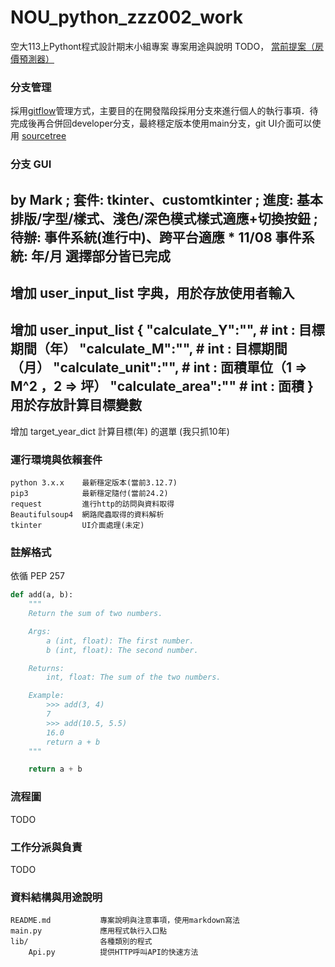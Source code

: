 # NOU_python_zzz002_work
空大113上Pythont程式設計期末小組專案
專案用途與說明 TODO，
<a href="https://nou.tronclass.com.tw/course/54317/group-set#/topics/66121?show_sidebar=false&scrollTo=topic-66121&groupId=9086&pageIndex=1&pageCount=1&topicIds=66121,65692&predicate=lastUpdatedDate&reverse">當前提案（房價預測器）</a>

### 分支管理
採用<a href="https://gitbook.tw/chapters/gitflow/why-need-git-flow">gitflow</a>管理方式，主要目的在開發階段採用分支來進行個人的執行事項．待完成後再合併回developer分支，最終穩定版本使用main分支，git UI介面可以使用 <a href="https://www.sourcetreeapp.com/">sourcetree</a>

### 分支 GUI
by Mark ;
套件: tkinter、customtkinter ;
進度: 基本排版/字型/樣式、淺色/深色模式樣式適應+切換按鈕 ;
待辦: 事件系統(進行中)、跨平台適應
*
11/08
事件系統: 年/月 選擇部分皆已完成
-
增加 user_input_list 字典，用於存放使用者輸入
-
增加 user_input_list {
"calculate_Y":"",           # int : 目標期間（年）
"calculate_M":"",           # int : 目標期間（月）
"calculate_unit":"",        # int : 面積單位（1 => M^2 ，2 => 坪）
"calculate_area":""         # int : 面積
}
用於存放計算目標變數
-
增加 target_year_dict 計算目標(年) 的選單 (我只抓10年)

### 運行環境與依賴套件
```
python 3.x.x    最新穩定版本(當前3.12.7)
pip3            最新穩定隨付(當前24.2)
request         進行http的訪問與資料取得
Beautifulsoup4  網路爬蟲取得的資料解析
tkinter         UI介面處理(未定)
```

### 註解格式
依循 PEP 257
``` python
def add(a, b):
    """
    Return the sum of two numbers.

    Args:
        a (int, float): The first number.
        b (int, float): The second number.

    Returns:
        int, float: The sum of the two numbers.

    Example:
        >>> add(3, 4)
        7
        >>> add(10.5, 5.5)
        16.0
        return a + b
    """

    return a + b
```

### 流程圖
TODO

### 工作分派與負責
TODO

### 資料結構與用途說明
```
README.md           專案說明與注意事項，使用markdown寫法
main.py             應用程式執行入口點
lib/                各種類別的程式
    Api.py          提供HTTP呼叫API的快速方法
```
